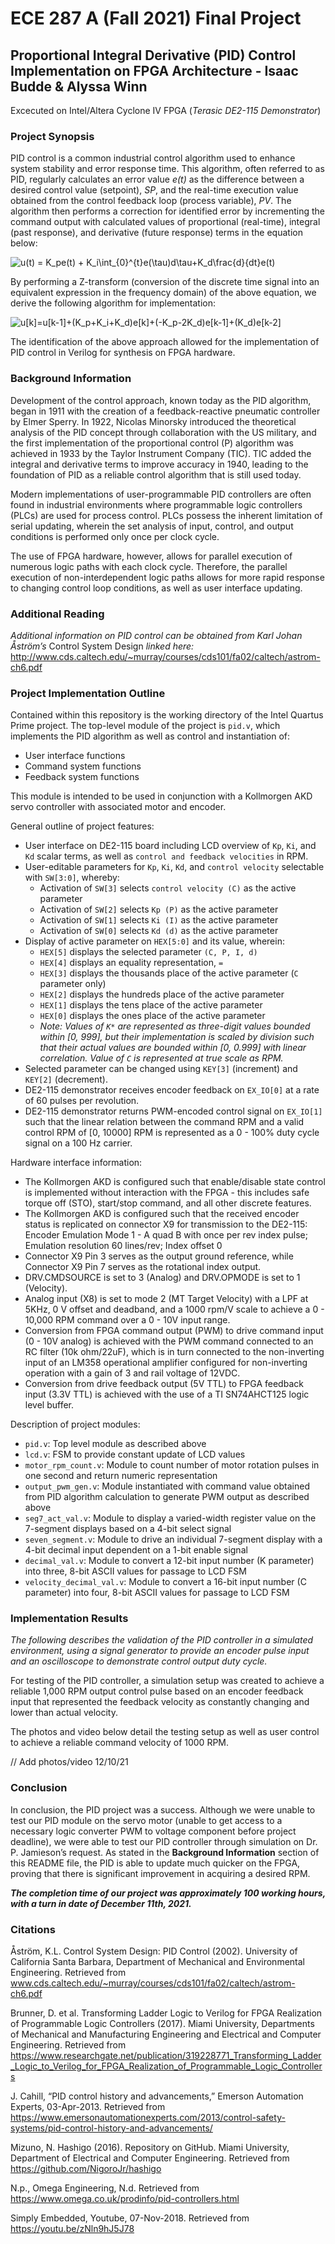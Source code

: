 # ECE 287 A (Fall 2021) Final Project


## **Proportional Integral Derivative (PID) Control Implementation on FPGA Architecture - Isaac Budde & Alyssa Winn**

Excecuted on Intel/Altera Cyclone IV FPGA (_Terasic DE2-115 Demonstrator_)

### **Project Synopsis**
PID control is a common industrial control algorithm used to enhance system stability and error response time. This algorithm, often referred to as PID, regularly calculates an error value _e(t)_ as the difference between a desired control value (setpoint), _SP_, and the real-time execution value obtained from the control feedback loop (process variable), _PV_. The algorithm then performs a correction for identified error by incrementing the command output with calculated values of proportional (real-time), integral (past response), and derivative (future response) terms in the equation below:

<img src="https://latex.codecogs.com/gif.latex?u(t)&space;=&space;K_pe(t)&space;&plus;&space;K_i\int_{0}^{t}e(\tau)d\tau&plus;K_d\frac{d}{dt}e(t)" title="u(t) = K_pe(t) + K_i\int_{0}^{t}e(\tau)d\tau+K_d\frac{d}{dt}e(t)" />

By performing a Z-transform (conversion of the discrete time signal into an equivalent expression in the frequency domain) of the above equation, we derive the following algorithm for implementation:

<img src="https://latex.codecogs.com/gif.latex?u[k]=u[k-1]&plus;(K_p&plus;K_i&plus;K_d)e[k]&plus;(-K_p-2K_d)e[k-1]&plus;(K_d)e[k-2]" title="u[k]=u[k-1]+(K_p+K_i+K_d)e[k]+(-K_p-2K_d)e[k-1]+(K_d)e[k-2]" />

The identification of the above approach allowed for the implementation of PID control in Verilog for synthesis on FPGA hardware.

### **Background Information**
Development of the control approach, known today as the PID algorithm, began in 1911 with the creation of a feedback-reactive pneumatic controller by Elmer Sperry. In 1922, Nicolas Minorsky introduced the theoretical analysis of the PID concept through collaboration with the US military, and the first implementation of the proportional control (P) algorithm was achieved in 1933 by the Taylor Instrument Company (TIC). TIC added the integral and derivative terms to improve accuracy in 1940, leading to the foundation of PID as a reliable control algorithm that is still used today.

Modern implementations of user-programmable PID controllers are often found in industrial environments where programmable logic controllers (PLCs) are used for process control. PLCs possess the inherent limitation of serial updating, wherein the set analysis of input, control, and output conditions is performed only once per clock cycle.

The use of FPGA hardware, however, allows for parallel execution of numerous logic paths with each clock cycle. Therefore, the parallel execution of non-interdependent logic paths allows for more rapid response to changing control loop conditions, as well as user interface updating.


### **Additional Reading**

_Additional information on PID control can be obtained from Karl Johan Åström’s_ Control System Design _linked here:_
 http://www.cds.caltech.edu/~murray/courses/cds101/fa02/caltech/astrom-ch6.pdf

### **Project Implementation Outline**

Contained within this repository is the working directory of the Intel Quartus Prime project. The top-level module of the project is `pid.v`, which implements the PID algorithm as well as control and instantiation of:
- User interface functions
- Command system functions
- Feedback system functions

This module is intended to be used in conjunction with a Kollmorgen AKD servo controller with associated motor and encoder. 

General outline of project features:
- User interface on DE2-115 board including LCD overview of `Kp`, `Ki`, and `Kd` scalar terms, as well as `control and feedback velocities` in RPM.
- User-editable parameters for `Kp`, `Ki`, `Kd`, and `control velocity` selectable with `SW[3:0]`, whereby:
    - Activation of `SW[3]` selects `control velocity (C)` as the active parameter
    - Activation of `SW[2]` selects `Kp (P)` as the active parameter
    - Activation of `SW[1]` selects `Ki (I)` as the active parameter
    - Activation of `SW[0]` selects `Kd (d)` as the active parameter
- Display of active parameter on `HEX[5:0]` and its value, wherein:
    - `HEX[5]` displays the selected parameter `(C, P, I, d)`
    - `HEX[4]` displays an equality representation, `=`
    - `HEX[3]` displays the thousands place of the active parameter (`C` parameter only)
    - `HEX[2]` displays the hundreds place of the active parameter
    - `HEX[1]` displays the tens place of the active parameter
    - `HEX[0]` displays the ones place of the active parameter
    - _Note: Values of `K*` are represented as three-digit values bounded within [0, 999], but their implementation is scaled by division such that their actual values are bounded within [0, 0.999] with linear correlation. Value of `C` is represented at true scale as RPM._
- Selected parameter can be changed using `KEY[3]` (increment) and `KEY[2]` (decrement).
- DE2-115 demonstrator receives encoder feedback on `EX_IO[0]` at a rate of 60 pulses per revolution.
- DE2-115 demonstrator returns PWM-encoded control signal on `EX_IO[1]` such that the linear relation between the command RPM and a valid control RPM of [0, 10000] RPM is represented as a 0 - 100% duty cycle signal on a 100 Hz carrier.

Hardware interface information:
- The Kollmorgen AKD is configured such that enable/disable state control is implemented without interaction with the FPGA - this includes safe torque off (STO), start/stop command, and all other discrete features.
- The Kollmorgen AKD is configured such that the received encoder status is replicated on connector X9 for transmission to the DE2-115: Encoder Emulation Mode 1 - A quad B with once per rev index pulse; Emulation resolution 60 lines/rev; Index offset 0
- Connector X9 Pin 3 serves as the output ground reference, while Connector X9 Pin 7 serves as the rotational index output.
- DRV.CMDSOURCE is set to 3 (Analog) and DRV.OPMODE is set to 1 (Velocity).
- Analog input (X8) is set to mode 2 (MT Target Velocity) with a LPF at 5KHz, 0 V offset and deadband, and a 1000 rpm/V scale to achieve a 0 - 10,000 RPM command over a 0 - 10V input range.
- Conversion from FPGA command output (PWM) to drive command input (0 - 10V analog) is achieved with the PWM command connected to an RC filter (10k ohm/22uF), which is in turn connected to the non-inverting input of an LM358 operational amplifier configured for non-inverting operation with a gain of 3 and rail voltage of 12VDC.
- Conversion from drive feedback output (5V TTL) to FPGA feedback input (3.3V TTL) is achieved with the use of a TI SN74AHCT125 logic level buffer.
 
Description of project modules:
- `pid.v`: Top level module as described above
- `lcd.v`: FSM to provide constant update of LCD values
- `motor_rpm_count.v`: Module to count number of motor rotation pulses in one second and return numeric representation
- `output_pwm_gen.v`: Module instantiated with command value obtained from PID algorithm calculation to generate PWM output as described above
- `seg7_act_val.v`: Module to display a varied-width register value on the 7-segment displays based on a 4-bit select signal
- `seven_segment.v`: Module to drive an individual 7-segment display with a 4-bit decimal input dependent on a 1-bit enable signal
- `decimal_val.v`: Module to convert a 12-bit input number (K parameter) into three, 8-bit ASCII values for passage to LCD FSM
- `velocity_decimal_val.v`: Module to convert a 16-bit input number (C parameter) into four, 8-bit ASCII values for passage to LCD FSM

### **Implementation Results**
_The following describes the validation of the PID controller in a simulated environment, using a signal generator to provide an encoder pulse input and an oscilloscope to demonstrate control output duty cycle._

For testing of the PID controller, a simulation setup was created to achieve a reliable 1,000 RPM output control pulse based on an encoder feedback input that represented the feedback velocity as constantly changing and lower than actual velocity.

The photos and video below detail the testing setup as well as user control to achieve a reliable command velocity of 1000 RPM.



// Add photos/video 12/10/21


### **Conclusion**
In conclusion, the PID project was a success. Although we were unable to test our PID module on the servo motor (unable to get access to a necessary logic converter PWM to voltage component before project deadline), we were able to test our PID controller through simulation on Dr. P. Jamieson’s request. As stated in the **Background Information** section of this README file, the PID is able to update much quicker on the FPGA, proving that there is significant improvement in acquiring a desired RPM.


**_The completion time of our project was approximately 100 working hours, with a turn in date of December 11th, 2021._**

### **Citations**
Åström, K.L. Control System Design: PID Control (2002). University of California Santa Barbara, Department of Mechanical and Environmental Engineering. Retrieved from www.cds.caltech.edu/~murray/courses/cds101/fa02/caltech/astrom-ch6.pdf

Brunner, D. et al. Transforming Ladder Logic to Verilog for FPGA Realization of
Programmable Logic Controllers (2017). Miami University, Departments of Mechanical and Manufacturing Engineering and Electrical and Computer Engineering. Retrieved from https://www.researchgate.net/publication/319228771_Transforming_Ladder_Logic_to_Verilog_for_FPGA_Realization_of_Programmable_Logic_Controllers

J. Cahill, “PID control history and advancements,” Emerson Automation Experts,      03-Apr-2013. Retrieved from https://www.emersonautomationexperts.com/2013/control-safety-systems/pid-control-history-and-advancements/

Mizuno, N. Hashigo (2016). Repository on GitHub. Miami University, Department of Electrical and Computer Engineering. Retrieved from https://github.com/NigoroJr/hashigo

N.p., Omega Engineering, N.d. Retrieved from https://www.omega.co.uk/prodinfo/pid-controllers.html


Simply Embedded, Youtube, 07-Nov-2018. Retrieved from
https://youtu.be/zNln9hJ5J78

